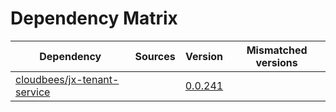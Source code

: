 # Dependency Matrix

Dependency | Sources | Version | Mismatched versions
---------- | ------- | ------- | -------------------
[cloudbees/jx-tenant-service](https://github.com/cloudbees/jx-tenant-service) |  | [0.0.241](https://github.com/cloudbees/jx-tenant-service/releases/tag/v0.0.241) | 
